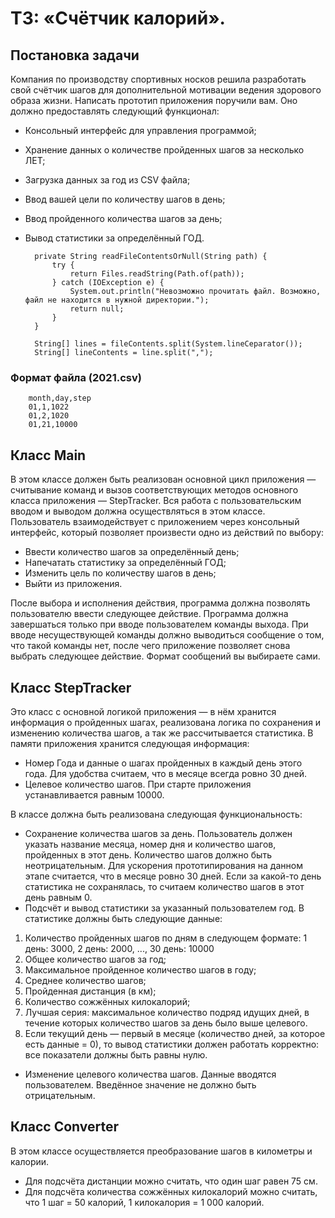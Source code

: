 # ТЗ: «Счётчик калорий».

## Постановка задачи

Компания по производству спортивных носков решила разработать свой счётчик шагов для дополнительной мотивации ведения здорового образа жизни. Написать прототип приложения поручили вам.
Оно должно предоставлять следующий функционал:

* Консольный интерфейс для управления программой;
* Хранение данных о количестве пройденных шагов за несколько ЛЕТ;
* Загрузка данных за год из CSV файла;
* Ввод вашей цели по количеству шагов в день;
* Ввод пройденного количества шагов за день;
* Вывод статистики за определённый ГОД.


        private String readFileContentsOrNull(String path) {
            try {
                return Files.readString(Path.of(path));
            } catch (IOException e) {
                System.out.println("Невозможно прочитать файл. Возможно, файл не находится в нужной директории.");
                return null;
            }
        }

        String[] lines = fileContents.split(System.lineCeparator()); 
        String[] lineContents = line.split(",");

### Формат файла (2021.csv)
        month,day,step
        01,1,1022
        01,2,1020
        01,21,10000

## Класс Main

В этом классе должен быть реализован основной цикл приложения — считывание команд и вызов соответствующих методов основного класса приложения — StepTracker. Вся работа с пользовательским вводом и выводом должна осуществляться в этом классе.
Пользователь взаимодействует с приложением через консольный интерфейс, который позволяет произвести одно из действий по выбору:

* Ввести количество шагов за определённый день;
* Напечатать статистику за определённый ГОД;
* Изменить цель по количеству шагов в день;
* Выйти из приложения.

После выбора и исполнения действия, программа должна позволять пользователю ввести следующее действие. Программа должна завершаться только при вводе пользователем команды выхода. При вводе несуществующей команды должно выводиться сообщение о том, что такой команды нет, после чего приложение позволяет снова выбрать следующее действие. Формат сообщений вы выбираете сами.

## Класс StepTracker

Это класс с основной логикой приложения — в нём хранится информация о пройденных шагах, реализована логика по сохранения и изменению количества шагов, а так же рассчитывается статистика.
В памяти приложения хранится следующая информация:

* Номер Года и данные о шагах пройденных в каждый день этого года. Для удобства считаем, что в месяце всегда ровно 30 дней.
* Целевое количество шагов. При старте приложения устанавливается равным 10000.

В классе должна быть реализована следующая функциональность:

- Сохранение количества шагов за день. Пользователь должен указать название месяца, номер дня и количество шагов, пройденных в этот день. Количество шагов должно быть неотрицательным. Для ускорения прототипирования на данном этапе считается, что в месяце ровно 30 дней. Если за какой-то день статистика не сохранялась, то считаем количество шагов в этот день равным 0.
- Подсчёт и вывод статистики за указанный пользователем год. В статистике должны быть следующие данные:
1. Количество пройденных шагов по дням в следующем формате:  1 день: 3000, 2 день: 2000, ..., 30 день: 10000
2. Общее количество шагов за год;
3. Максимальное пройденное количество шагов в году;
4. Среднее количество шагов;
5. Пройденная дистанция (в км);
6. Количество сожжённых килокалорий;
7. Лучшая серия: максимальное количество подряд идущих дней, в течение которых количество шагов за день было выше целевого.
8. Если текущий день — первый в месяце (количество дней, за которое есть данные = 0), то вывод статистики должен работать корректно: все показатели должны быть равны нулю.
- Изменение целевого количества шагов. Данные вводятся пользователем. Введённое значение не должно быть отрицательным.

## Класс Converter

В этом классе осуществляется преобразование шагов в километры и калории.

- Для подсчёта дистанции можно считать, что один шаг равен 75 см.
- Для подсчёта количества сожжённых килокалорий можно считать, что 1 шаг = 50 калорий, 1 килокалория = 1 000 калорий.